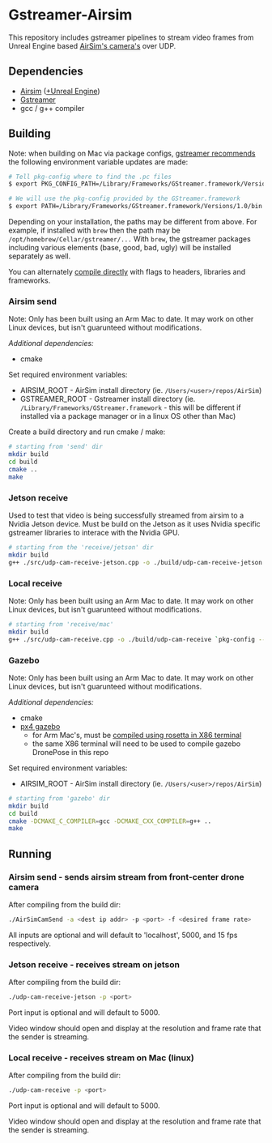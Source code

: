 # Gstreamer-Airsim
This repository includes gstreamer pipelines to stream video frames from Unreal Engine based [AirSim's camera's](https://microsoft.github.io/AirSim/image_apis/) over UDP.

## Dependencies
- [Airsim](https://microsoft.github.io/AirSim/) ([+Unreal Engine](https://www.unrealengine.com/en-US/download))
- [Gstreamer](https://gstreamer.freedesktop.org/documentation/installing/index.html?gi-language=c)
- gcc / g++ compiler

## Building
Note: when building on Mac via package configs, [gstreamer recommends](https://gstreamer.freedesktop.org/documentation/installing/on-mac-osx.html#manual-compilation-with-pkgconfig) the following environment variable updates are made:
```bash
# Tell pkg-config where to find the .pc files
$ export PKG_CONFIG_PATH=/Library/Frameworks/GStreamer.framework/Versions/1.0/lib/pkgconfig

# We will use the pkg-config provided by the GStreamer.framework
$ export PATH=/Library/Frameworks/GStreamer.framework/Versions/1.0/bin:$PATH
```
Depending on your installation, the paths may be different from above. For example, if installed with `brew` then the path may be `/opt/homebrew/Cellar/gstreamer/...` With `brew`, the gstreamer packages including various elements (base, good, bad, ugly) will be installed separately as well.

You can alternately [compile directly](https://gstreamer.freedesktop.org/documentation/installing/on-mac-osx.html#manual-compilation) with flags to headers, libraries and frameworks. 

### Airsim send
Note: Only has been built using an Arm Mac to date. It may work on other Linux devices, but isn't guarunteed without modifications. 

_Additional dependencies:_
- cmake

Set required environment variables:
- AIRSIM_ROOT - AirSim install directory (ie. `/Users/<user>/repos/AirSim`)
- GSTREAMER_ROOT - Gstreamer install directory (ie. `/Library/Frameworks/GStreamer.framework` - this will be different if installed via a package manager or in a linux OS other than Mac)

Create a build directory and run cmake / make:
```bash
# starting from 'send' dir
mkdir build
cd build
cmake ..
make
```

### Jetson receive
Used to test that video is being successfully streamed from airsim to a Nvidia Jetson device. Must be build on the Jetson as it uses Nvidia specific gstreamer libraries to interace with the Nvidia GPU. 

```bash
# starting from the 'receive/jetson' dir
mkdir build
g++ ./src/udp-cam-receive-jetson.cpp -o ./build/udp-cam-receive-jetson `pkg-config --cflags --libs gstreamer-1.0`
```

### Local receive
Note: Only has been built using an Arm Mac to date. It may work on other Linux devices, but isn't guarunteed without modifications. 

```bash
# starting from 'receive/mac'
mkdir build
g++ ./src/udp-cam-receive.cpp -o ./build/udp-cam-receive `pkg-config --cflags --libs gstreamer-1.0`
```

### Gazebo
Note: Only has been built using an Arm Mac to date. It may work on other Linux devices, but isn't guarunteed without modifications.

_Additional dependencies:_
- cmake
- [px4 gazebo](https://docs.px4.io/main/en/simulation/gazebo.html)
    - for Arm Mac's, must be [compiled using rosetta in X86 terminal](https://docs.px4.io/main/en/dev_setup/dev_env_mac.html#macos-development-environment)
    - the same X86 terminal will need to be used to compile gazebo DronePose in this repo

Set required environment variables:
- AIRSIM_ROOT - AirSim install directory (ie. `/Users/<user>/repos/AirSim`)

```bash
# starting from 'gazebo' dir
mkdir build
cd build
cmake -DCMAKE_C_COMPILER=gcc -DCMAKE_CXX_COMPILER=g++ ..
make
```


## Running
### Airsim send - sends airsim stream from front-center drone camera
After compiling from the build dir:
```bash
./AirSimCamSend -a <dest ip addr> -p <port> -f <desired frame rate>
```

All inputs are optional and will default to 'localhost', 5000, and 15 fps respectively. 

### Jetson receive - receives stream on jetson
After compiling from the build dir:
```bash
./udp-cam-receive-jetson -p <port>
```

Port input is optional and will default to 5000.

Video window should open and display at the resolution and frame rate that the sender is streaming.

### Local receive - receives stream on Mac (linux)
After compiling from the build dir:
```bash
./udp-cam-receive -p <port>
```

Port input is optional and will default to 5000.

Video window should open and display at the resolution and frame rate that the sender is streaming.


